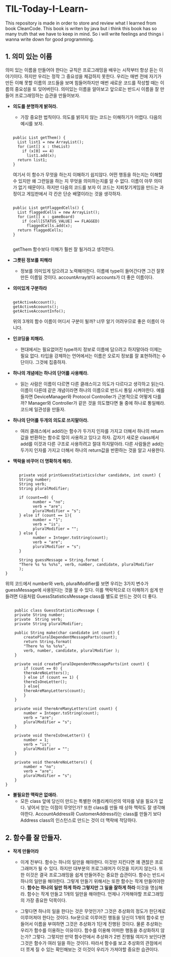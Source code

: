 # TIL-Today-I-Learn-
This repository is made in order to store and review what I learned from book CleanCode. This book is writen by java but i think this book has so many truth that we have to keep in mind. So i will write feelings and things i wanna write down for good programming.<br />


## 1. 의미 있는 이름

<p>의미 있는 이름을 만들어야 한다는 규칙은 프로그래밍을 배우는 시작부터 항상 듣는 이야기이다. 하지만 우리는 정작 그 중요성을 체감하지 못한다. 우리는 매번 전에 자기가 만든 이해 못할 이름의 코드들을 보며 힘들어하지만 매번 새로운 코드를 작성할 때는 이름의 중요성을 또 잊어버린다. 의미있는 이름을 알아보고 앞으로는 반드시 이름을 잘 만들어 프로그래밍하는 습관을 만들어보자.</p>

- **의도를 분명하게 밝혀라.**<br/>
  - 가장 중요한 법칙이다. 의도를 밝히지 않는 코드는 이해하기가 어렵다. 다음의 예시를 보자.<br/>
  <pre><code>
  public List<int[]> getThem() {
    List<int[]> list1 = new ArrayList<int[]>();
    for (int[] x : theList)
      if (x[0] == 4)
        list1.add(x);
    return list1;
  }
  </code></pre>
  여기서 이 함수가 무엇을 하는지 이해하기 쉽지않다. 어떤 행동을 하는지는 이해할 수 있지만 왜 그런일을 하는 지 무엇을 의미하는지를 알 수 없다. 이름이 아무 의미가 없기 때문이다. 하지만 다음의 코드를 보자 이 코드는 지뢰찾기게임을 만드는 과정이고 게임판에서 각 칸은 단순 배열이라는 것을 생각하자.
    <pre><code>
  public List<int[]> getFlaggedCells() {
    List<int[]> flaggedCells = new ArrayList<int[]>();
    for (int[] x : gameBoard)
      if (cell[STATUS_VALUE] == FLAGGED)
        flaggedCells.add(x);
    return flaggedCells;
  }
    </code></pre>
  getThem 함수보다 이해가 훨씬 잘 될거라고 생각한다.
  
- **그릇된 정보를 피해라**
  - 정보를 의미있게 담으려고 노력해야한다. 이름에 type이 들어간다면 그건 잘못 만든 이름일 것이다. accountArray보다 accounts가 더 좋은 이름이다.
  
- **의미있게 구분하라**
    <pre><code>
  getActiveAccount();
  getActiveAcoounts();
  getActiveAccountInfo();
  </code></pre>
  위의 3개의 함수 이름이 어디서 구분이 될까? 너무 알기 어려우므로 좋은 이름이 아니다.
- **인코딩을 피해라.**
    - 현대에서는 필요없어진 type까지 정보로 이름에 담으려고 하지말아라 이제는 필요 없다.
 타입을 강제하는 언어에서는 이름은 오로지 정보를 잘 표현하려는 수단이다. 그것에 집중하자.
- **하나의 개념에는 하나의 단어를 사용해라.**
    - 읽는 사람은 이름이 다르면 다른 클래스이고 의도가 다르다고 생각하고 읽는다. 이름이 다른데 같은 개념이라면 하나의 이름으로 반드시 통일 시켜야한다. 예를 들자면 DeviceManager와 Protocol Controller가 근본적으로 어떻게 다를까? Manager와 Controller가 같은 것을 의도했다면 둘 중에 하나로 통일해라. 코드에 일관성을 만들자.
- **하나의 단어를 두개의 의도로 쓰지말아라.**
    - 여러 클래스에서 add라는 함수가 두가지 인자를 가지고 더해서 하나의 return값을 반환하는 함수로 많이 사용하고 있다고 하자. 갑자기 새로운 class에서 add를 이것과 다른 구조로 사용하려고 절대 하지말아라.
            다른 사람들은 add는 두가지 인자를 가지고 더해서 하나의  return값을 반환하는 것을 알고 사용한다.
- **맥락을 바꾸어 더 명확하게 해라.**
<pre><code>
      private void printGuessStatistics(char candidate, int count) {
      String number;
      String verb;
      String pluralModifier;
      
      if (count==0) {
            number = "no";
            verb = "are";
            pluralModifier = "s";
      } else if (count == 1){
            number = "1";
            verb = "is";
            pluralModifier = "";
      } else {
            number = Integer.toString(count);
            verb = "are";
            pluralModifier = "s";
      }
      
      String guessMessage = String.format (
      "There %s %s %s%s", verb, number, candidate, pluralModifier
      );
}
</code></pre>
위의 코드에서  number와 verb, pluralModifier를 보면 우리는 3가지 변수가 guessMessage에 사용된다는 것을 알 수 있다. 이를 맥락적으로 더 이해하기 쉽게 만들려면 다음처럼 GuessStatisticsMessage class를 별도로 만드는 것이 더 좋다.
<pre><code>
    public class GuessStatisticsMessage {
    private String number;
    private  String verb;
    private String pluralModifier;
    
    public String make(char candidate int count) {
        createPluralDependentMessageParts(count);
        return String.format(
        "There %s %s %s%s",
        verb, number, candidate, pluralModifier );
    }
    
    private void createPluralDependentMessageParts(int count) {
        if (count == 0) {
        thereAreNoLetters();
        } else if (count == 1) {
        thereIsOneLetter();
        } else{
        thereAreManyLetters(count);
        }
    }
    
    private void thereAreManyLetters(int count) {
        number = Integer.toString(count);
        verb = "are";
        pluralModifier = "s";
    }
    
    private void thereIsOneLetter() {
        number = 1;
        verb = "is";
        pluralModifier = "";
    }
    
    private void thereAreNoLetters() {
        number = "no";
        verb = "are";
        pluralModifier = "s";
    }
}
</code></pre>
- **불필요한 맥락은 없애라.**
    - 모든 class 앞에 당신이 만드는 특별한 어플리케이션의 약자를 넣을 필요가 없다. 넣어서 얻는 이점이 무엇인가? 또한 class를 만들 때  상하 맥락도 잘 생각해야한다. AccountAddress와 CustomerAddress라는 class를 만들기 보다 Address class의 인스턴스로 만드는 것이 더 맥락에 적당하다. 
</p>

## 2. 함수를 잘 만들자.
- **작게 만들어라**<br/>
    - 이게 전부다. 함수는 하나의 일만을 해야한다. 이것만 지킨다면 꽤 괜찮은 프로그래머가 될 수 있다. 하지만 대부분의 프로그래머가 이것을 지키지 않는다. 또한 이것은 결국 프로그래밍을 쉽게 만들어주는 중요한 습관이다. 함수는 반드시 하나의 일만을 해야한다. 그렇게 만들기 위해서는 또한 함수는 작게 만들어야한다. **함수는 하나의 일만 하게 하라 그렇지만 그 일을 잘하게 하라** 이것을 명심해라. 함수는 작게 만들고 1개의 일만을 해야한다. 언제나 기억해야할 프로그래밍의 가장 중요한 덕목이다.
    
    - 그렇다면 하나의 일을 한다는 것은 무엇인가? 그것은 추상화의 정도가 한단계로 이루어져야 한다는 것이다. for문으로 이루어진 행동을 당신이 1개의 함수로 만들어서 이름을 부여하면 그것은  추상화가 1단계 진행된 것이다. 물론 추상화는 우리가 함수를 이용하는 이유이다. 함수를 이용해 어떠한 행동을 추상화하지 않는가? 그렇다. 그렇지만 만약 함수안에서 추상화가 2번 진행될 여지가 보인다면 그것은 함수가 여러 일을 하는 것이다. 따라서 함수를 보고 추상화의 관점에서 더 쪼게 질 수 있는 확인해보는 것 이것이 우리가 가져야할 중요한 습관이다.
